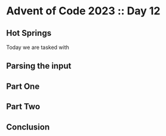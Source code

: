 # Advent of Code 2023 :: Day 12

## Hot Springs

Today we are tasked with 

## Parsing the input


## Part One


## Part Two


## Conclusion

